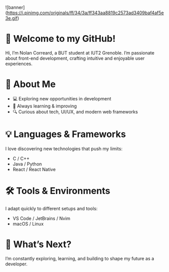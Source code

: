 ![banner]
(https://i.pinimg.com/originals/ff/34/3a/ff343aa8819c2573ad3409baf4af5e3e.gif)

# 👋 Welcome to my GitHub!

Hi, I’m Nolan Correard, a BUT student at IUT2 Grenoble.
I’m passionate about front-end development, crafting intuitive and enjoyable user experiences.

# 🚀 About Me
* 💻 Exploring new opportunities in development
* 🎯 Always learning & improving
* 🔍 Curious about tech, UI/UX, and modern web frameworks

# 💡 Languages & Frameworks

I love discovering new technologies that push my limits:
* C / C++
* Java / Python
* React / React Native

# 🛠️ Tools & Environments

I adapt quickly to different setups and tools:
* VS Code / JetBrains / Nvim
* macOS / Linux

# 📌 What’s Next?

I’m constantly exploring, learning, and building to shape my future as a developer.
